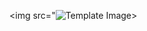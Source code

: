 <img src="![Template Image](https://media.geeksforgeeks.org/wp-content/cdn-uploads/gq/2014/06/templates-cpp.jpg)>